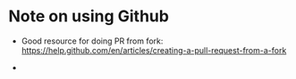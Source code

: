 # Note on using Github

- Good resource for doing PR from fork:
  https://help.github.com/en/articles/creating-a-pull-request-from-a-fork

-
